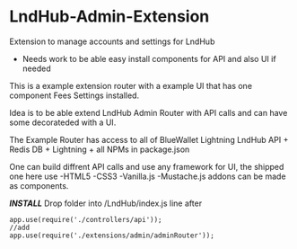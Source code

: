 # LndHub-Admin-Extension

Extension to manage accounts and settings for LndHub

- Needs work to be able easy install components for API and also UI if needed

This is a example extension router with a example UI that has one component Fees Settings installed.

Idea is to be able extend LndHub Admin Router with API calls and can have some decorateded with a UI.

The Example Router has access to all of BlueWallet Lightning LndHub API + Redis DB + Lightning + all NPMs in package.json

One can build diffrent API calls and use any framework for UI, the shipped one here use 
-HTML5
-CSS3
-Vanilla.js
-Mustache.js
addons can be made as components.

***INSTALL***
Drop folder into /LndHub/index.js line after
```
app.use(require('./controllers/api'));
//add
app.use(require('./extensions/admin/adminRouter'));
```
